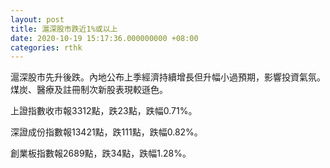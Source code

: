 ```yaml
---
layout: post
title: 滬深股市跌近1%或以上
date: 2020-10-19 15:17:36.000000000 +08:00
categories: rthk
---
```


滬深股市先升後跌。內地公布上季經濟持續增長但升幅小過預期，影響投資氣氛。煤炭、醫療及註冊制次新股表現較遜色。

上證指數收市報3312點，跌23點，跌幅0.71%。

深證成份指數報13421點，跌111點，跌幅0.82%。

創業板指數報2689點，跌34點，跌幅1.28%。
